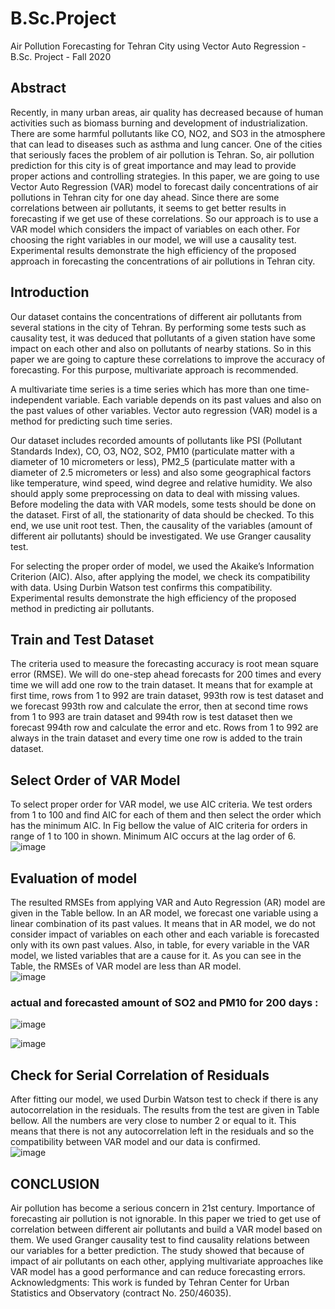 # B.Sc.Project
Air Pollution Forecasting for Tehran City using Vector Auto Regression - B.Sc. Project - Fall 2020  
## Abstract   
Recently, in many urban areas, air quality has 
decreased because of human activities such as biomass burning 
and development of industrialization. There are some harmful 
pollutants like CO, NO2, and SO3 in the atmosphere that can lead 
to diseases such as asthma and lung cancer. One of the cities that 
seriously faces the problem of air pollution is Tehran. So, air 
pollution prediction for this city is of great importance and may 
lead to provide proper actions and controlling strategies. In this 
paper, we are going to use Vector Auto Regression (VAR) model 
to forecast daily concentrations of air pollutions in Tehran city for 
one day ahead. Since there are some correlations between air 
pollutants, it seems to get better results in forecasting if we get use
of these correlations. So our approach is to use a VAR model which 
considers the impact of variables on each other. For choosing the 
right variables in our model, we will use a causality test.
Experimental results demonstrate the high efficiency of the 
proposed approach in forecasting the concentrations of air 
pollutions in Tehran city.
    
## Introduction 

Our dataset contains the concentrations of different air 
pollutants from several stations in the city of Tehran. By 
performing some tests such as causality test, it was deduced that 
pollutants of a given station have some impact on each other and 
also on pollutants of nearby stations. So in this paper we are 
going to capture these correlations to improve the accuracy of 
forecasting. For this purpose, multivariate approach is 
recommended.  
  
A multivariate time series is a time series which has more 
than one time-independent variable. Each variable depends on 
its past values and also on the past values of other variables.
Vector auto regression (VAR) model is a method for predicting 
such time series.  

Our dataset includes recorded amounts of pollutants like PSI
(Pollutant Standards Index), CO, O3, NO2, SO2, PM10
(particulate matter with a diameter of 10 micrometers or less), 
PM2_5 (particulate matter with a diameter of 2.5 micrometers or 
less) and also some geographical factors like temperature, wind 
speed, wind degree and relative humidity. We also should apply 
some preprocessing on data to deal with missing values. Before 
modeling the data with VAR models, some tests should be done 
on the dataset. First of all, the stationarity of data should be 
checked. To this end, we use unit root test. Then, the causality 
of the variables (amount of different air pollutants) should be 
investigated. We use Granger causality test.  

For selecting the proper order of model, we used the 
Akaike’s Information Criterion (AIC). Also, after applying the 
model, we check its compatibility with data. Using Durbin 
Watson test confirms this compatibility. Experimental results 
demonstrate the high efficiency of the proposed method in 
predicting air pollutants.  

## Train and Test Dataset  

The criteria used to measure the forecasting accuracy is root 
mean square error (RMSE). We will do one-step ahead forecasts 
for 200 times and every time we will add one row to the train 
dataset. It means that for example at first time, rows from 1 to 
992 are train dataset, 993th row is test dataset and we forecast 
993th row and calculate the error, then at second time rows from 
1 to 993 are train dataset and 994th row is test dataset then we 
forecast 994th row and calculate the error and etc. Rows from 1 
to 992 are always in the train dataset and every time one row is 
added to the train dataset.  

## Select Order of VAR Model  

To select proper order for VAR model, we use AIC criteria. 
We test orders from 1 to 100 and find AIC for each of them and 
then select the order which has the minimum AIC. In Fig bellow the 
value of AIC criteria for orders in range of 1 to 100 in shown. 
Minimum AIC occurs at the lag order of 6.  
![image](https://user-images.githubusercontent.com/44861408/135466048-a0ccd24f-1c90-4442-a08a-15e6f89f42f6.png)

## Evaluation of model  

The resulted RMSEs from applying VAR and Auto
Regression (AR) model are given in the Table bellow. In an AR 
model, we forecast one variable using a linear combination of its 
past values. It means that in AR model, we do not consider 
impact of variables on each other and each variable is forecasted 
only with its own past values. Also, in table, for every variable in the VAR model, we 
listed variables that are a cause for it. As you can see in the Table, the RMSEs of VAR model are less than AR model.  
![image](https://user-images.githubusercontent.com/44861408/135466471-a62f6c62-c8bf-4e2d-99f3-b028a5e6c48c.png)  

### actual and forecasted amount of SO2 and PM10 for 200 days :  
![image](https://user-images.githubusercontent.com/44861408/135467232-f43fd1a5-5d78-41c3-ad90-1459cf6beffb.png)  
  
![image](https://user-images.githubusercontent.com/44861408/135467325-9e86e2bb-7c54-4c0c-b489-69db8dcecc24.png)




## Check for Serial Correlation of Residuals  

After fitting our model, we used Durbin Watson test to check 
if there is any autocorrelation in the residuals. The results from 
the test are given in Table bellow. All the numbers are very close to 
number 2 or equal to it. This means that there is not any 
autocorrelation left in the residuals and so the compatibility 
between VAR model and our data is confirmed.  
![image](https://user-images.githubusercontent.com/44861408/135466751-2127d3c4-6d1e-47c8-a0af-1d2e6cf1c822.png)

## CONCLUSION  

Air pollution has become a serious concern in 21st century. 
Importance of forecasting air pollution is not ignorable. In this 
paper we tried to get use of correlation between different air 
pollutants and build a VAR model based on them. We used
Granger causality test to find causality relations between our 
variables for a better prediction. The study showed that because 
of impact of air pollutants on each other, applying multivariate 
approaches like VAR model has a good performance and can 
reduce forecasting errors.
Acknowledgments: This work is funded by Tehran Center
for Urban Statistics and Observatory (contract No. 250/46035).
